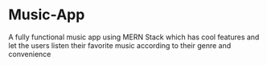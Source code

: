 # Music-App
A fully functional music app using MERN Stack which has cool features and let the users listen their favorite music according to their genre and convenience 
